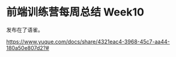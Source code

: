 # 前端训练营每周总结 Week10

发布在了语雀。

https://www.yuque.com/docs/share/4321eac4-3968-45c7-aa44-180a50e807d2?# 